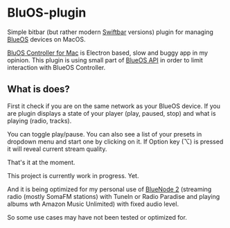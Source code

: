 # BluOS-plugin

Simple bitbar (but rather modern [Swiftbar](https://github.com/swiftbar/SwiftBar) versions) plugin for managing [BlueOS](https://bluos.net/) devices on MacOS.

[BluOS Controller for Mac](https://www.bluesound.com/downloads/) is Electron based, slow and buggy app in my opinion. This plugin is using small part of [BlueOS API](http://bluos.net/wp-content/uploads/2022/07/BluOS-Custom-Integration-API-v1.5.pdf) in order to limit interaction with BlueOS Controller.

## What is does?

First it check if you are on the same network as your BlueOS device. If you are plugin displays a state of your player (play, paused, stop) and what is playing (radio, tracks).

You can toggle play/pause. You can also see a list of your presets in dropdown menu and start one by clicking on it. If Option key (⌥) is pressed it will reveal current stream quality.

That's it at the moment.

This project is currently work in progress. Yet.

And it is being optimized for my personal use of [BlueNode 2](https://www.bluesound.com/products/node-2/) (streaming radio (mostly SomaFM stations) with TuneIn or Radio Paradise and playing albums wth Amazon Music Unlimited) with fixed audio level.

So some use cases may have not been tested or optimized for.
